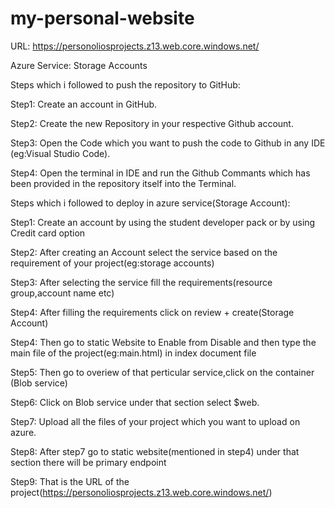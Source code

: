 # my-personal-website

URL: https://personoliosprojects.z13.web.core.windows.net/

Azure Service: Storage Accounts

Steps which i followed to push the repository to GitHub:

Step1: Create an account in GitHub.

Step2: Create the new Repository in your respective Github account.

Step3: Open the Code which you want to push the code to Github in any IDE (eg:Visual Studio Code).

Step4: Open the terminal in IDE and run the Github Commants which has been provided in the repository itself into the Terminal.


Steps which i followed to deploy in azure service(Storage Account):

Step1: Create an account by using the student developer pack or by using Credit card option

Step2: After creating an Account select the service based on the requirement of your project(eg:storage accounts)

Step3: After selecting the service fill the requirements(resource group,account name etc)

Step4: After filling the requirements click on review + create(Storage Account)

Step4: Then go to static Website to Enable from Disable and then type the main file of the project(eg:main.html) in index document file

Step5: Then go to overiew of that perticular service,click on the container (Blob service)

Step6: Click on Blob service under that section select $web.

Step7: Upload all the files of your project which you want to upload on azure.

Step8: After step7 go to static website(mentioned in step4) under that section there will be primary endpoint

Step9: That is the URL of the project(https://personoliosprojects.z13.web.core.windows.net/)
